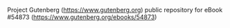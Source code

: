 Project Gutenberg (https://www.gutenberg.org) public repository for
eBook #54873 (https://www.gutenberg.org/ebooks/54873)
